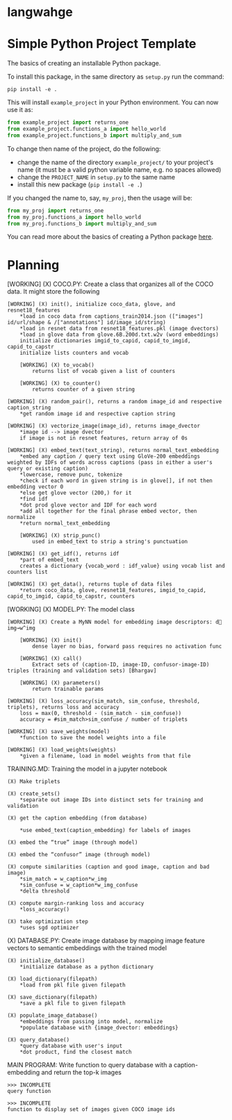 # langwahge

# Simple Python Project Template

The basics of creating an installable Python package.

To install this package, in the same directory as `setup.py` run the command:

```shell
pip install -e .
```

This will install `example_project` in your Python environment. You can now use it as:

```python
from example_project import returns_one
from example_project.functions_a import hello_world
from example_project.functions_b import multiply_and_sum
```

To change then name of the project, do the following:
   - change the name of the directory `example_project/` to your project's name (it must be a valid python variable name, e.g. no spaces allowed)
   - change the `PROJECT_NAME` in `setup.py` to the same name
   - install this new package (`pip install -e .`)

If you changed the name to, say, `my_proj`, then the usage will be:

```python
from my_proj import returns_one
from my_proj.functions_a import hello_world
from my_proj.functions_b import multiply_and_sum
```

You can read more about the basics of creating a Python package [here](https://www.pythonlikeyoumeanit.com/Module5_OddsAndEnds/Modules_and_Packages.html).


# Planning

[WORKING] (X) COCO.PY: Create a class that organizes all of the COCO data. It might store the following

    [WORKING] (X) init(), initialize coco_data, glove, and resnet18_features
        *load in coco data from captions_train2014.json (["images"] id/url/shape & /["annotations"] id/image_id/string)
        *load in resnet data from resnet18_features.pkl (image dvectors)
        *load in glove data from glove.6B.200d.txt.w2v (word embeddings)
        initialize dictionaries imgid_to_capid, capid_to_imgid, capid_to_capstr
        initialize lists counters and vocab
        
        [WORKING] (X) to_vocab()
            returns list of vocab given a list of counters
        
        [WORKING] (X) to_counter()
            returns counter of a given string
    
    [WORKING] (X) random_pair(), returns a random image_id and respective caption_string
        *get random image id and respective caption string

    [WORKING] (X) vectorize_image(image_id), returns image_dvector
        *image id --> image dvector
        if image is not in resnet features, return array of 0s

    [WORKING] (X) embed_text(text_string), returns normal_text_embedding
        *embed any caption / query text using GloVe-200 embeddings weighted by IDFs of words across captions (pass in either a user's query or existing caption)     
        *lowercase, remove punc, tokenize
        *check if each word in given string is in glove[], if not then embedding vector 0
        *else get glove vector (200,) for it
        *find idf
        *dot prod glove vector and IDF for each word
        *add all together for the final phrase embed vector, then normalize
        *return normal_text_embedding

        [WORKING] (X) strip_punc()
            used in embed_text to strip a string's punctuation

    [WORKING] (X) get_idf(), returns idf
        *part of embed_text
        creates a dictionary {vocab_word : idf_value} using vocab list and counters list

    [WORKING] (X) get_data(), returns tuple of data files
        *return coco_data, glove, resnet18_features, imgid_to_capid, capid_to_imgid, capid_to_capstr, counters

[WORKING] (X) MODEL.PY: The model class 

    [WORKING] (X) Create a MyNN model for embedding image descriptors: d⃗ img→w^img
    
        [WORKING] (X) init() 
            dense layer no bias, forward pass requires no activation func

        [WORKING] (X) call()
            Extract sets of (caption-ID, image-ID, confusor-image-ID) triples (training and validation sets) [Bhargav]
        
        [WORKING] (X) parameters() 
            return trainable params

    [WORKING] (X) loss_accuracy(sim_match, sim_confuse, threshold, triplets), returns loss and accuracy
        loss = max(0, threshold - (sim_match - sim_confuse))
        accuracy = #sim_match>sim_confuse / number of triplets
       
    [WORKING] (X) save_weights(model)
        *function to save the model weights into a file

    [WORKING] (X) load_weights(weights)
        *given a filename, load in model weights from that file

TRAINING.MD: Training the model in a jupyter notebook

    (X) Make triplets 

    (X) create_sets()
        *separate out image IDs into distinct sets for training and validation

    (X) get the caption embedding (from database)
        
        *use embed_text(caption_embedding) for labels of images
    
    (X) embed the “true” image (through model)

    (X) embed the “confusor” image (through model)
                    
    (X) compute similarities (caption and good image, caption and bad image)
        *sim_match = w_caption*w_img
        *sim_confuse = w_caption*w_img_confuse
        *delta threshold

    (X) compute margin-ranking loss and accuracy
        *loss_accuracy()

    (X) take optimization step
        *uses sgd optimizer

(X) DATABASE.PY: Create image database by mapping image feature vectors to semantic embeddings with the trained model

    (X) initialize_database()
        *initialize database as a python dictionary

    (X) load_dictionary(filepath)
        *load from pkl file given filepath

    (X) save_dictionary(filepath)
        *save a pkl file to given filepath

    (X) populate_image_database() 
        *embeddings from passing into model, normalize
        *populate database with {image_dvector: embeddings}

    (X) query_database()
        *query database with user's input
        *dot product, find the closest match

MAIN PROGRAM: Write function to query database with a caption-embedding and return the top-k images

    >>> INCOMPLETE
    query function

    >>> INCOMPLETE
    function to display set of images given COCO image ids
